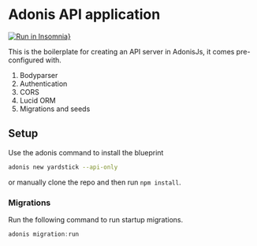 # Adonis API application

[![Run in Insomnia}](https://insomnia.rest/images/run.svg)](https://insomnia.rest/run/?label=Adonis%20REST%20Api&uri=https%3A%2F%2Fgist.githubusercontent.com%2Fleandrocodes%2F6bf84425573867c5222006951f932ac4%2Fraw%2F2e30c29760ecfa036a09f4cb55616c39b3055661%2Fadonis-rest.json)

This is the boilerplate for creating an API server in AdonisJs, it comes pre-configured with.

1. Bodyparser
2. Authentication
3. CORS
4. Lucid ORM
5. Migrations and seeds

## Setup

Use the adonis command to install the blueprint

```bash
adonis new yardstick --api-only
```

or manually clone the repo and then run `npm install`.


### Migrations

Run the following command to run startup migrations.

```js
adonis migration:run
```
